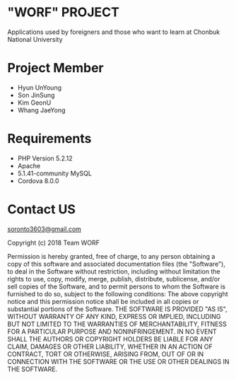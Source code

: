 # "WORF" PROJECT

Applications used by foreigners and those who want to learn at Chonbuk National University

# Project Member
 - Hyun UnYoung
 - Son JinSung
 - Kim GeonU
 - Whang JaeYong

# Requirements
- PHP Version 5.2.12
- Apache
- 5.1.41-community MySQL
- Cordova 8.0.0

# Contact US
soronto3603@gmail.com

Copyright (c) 2018 Team WORF

Permission is hereby granted, free of charge, to any person
obtaining a copy of this software and associated documentation
files (the "Software"), to deal in the Software without
restriction, including without limitation the rights to use,
copy, modify, merge, publish, distribute, sublicense, and/or sell
copies of the Software, and to permit persons to whom the
Software is furnished to do so, subject to the following
conditions:
The above copyright notice and this permission notice shall be
included in all copies or substantial portions of the Software.
THE SOFTWARE IS PROVIDED "AS IS", WITHOUT WARRANTY OF ANY KIND,
EXPRESS OR IMPLIED, INCLUDING BUT NOT LIMITED TO THE WARRANTIES
OF MERCHANTABILITY, FITNESS FOR A PARTICULAR PURPOSE AND
NONINFRINGEMENT. IN NO EVENT SHALL THE AUTHORS OR COPYRIGHT
HOLDERS BE LIABLE FOR ANY CLAIM, DAMAGES OR OTHER LIABILITY,
WHETHER IN AN ACTION OF CONTRACT, TORT OR OTHERWISE, ARISING
FROM, OUT OF OR IN CONNECTION WITH THE SOFTWARE OR THE USE OR
OTHER DEALINGS IN THE SOFTWARE.